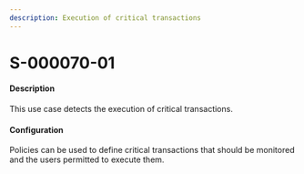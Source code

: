 ```yaml
---
description: Execution of critical transactions
---
```


# S-000070-01

#### Description

This use case detects the execution of critical transactions.

#### Configuration

Policies can be used to define critical transactions that should be monitored and the users permitted to execute them.
